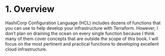 # 1. Overview

HashiCorp Configuration Language (HCL) includes dozens of functions that you can use to help develop your infrastructure with Terraform. However, I don’t plan on draining the ocean on every single function because I think many of them cover concepts that are outside the scope of this book. I will focus on the most pertinent and practical functions to developing excellent cloud infrastructure.